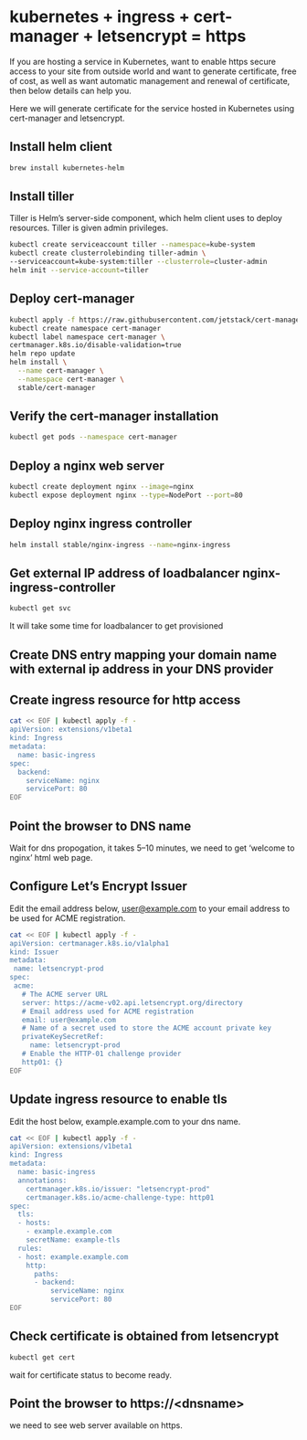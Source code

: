 # kubernetes + ingress + cert-manager + letsencrypt = https

If you are hosting a service in Kubernetes, want to enable https secure access to your site from outside world and want to generate certificate, free of cost, as well as want automatic management and renewal of certificate, then below details can help you.

Here we will generate certificate for the service hosted in Kubernetes using cert-manager and letsencrypt.

## Install helm client

```sh
brew install kubernetes-helm
```

## Install tiller

Tiller is Helm’s server-side component, which helm client uses to deploy resources. Tiller is given admin privileges.

```sh
kubectl create serviceaccount tiller --namespace=kube-system
kubectl create clusterrolebinding tiller-admin \
--serviceaccount=kube-system:tiller --clusterrole=cluster-admin
helm init --service-account=tiller
```

## Deploy cert-manager

```sh
kubectl apply -f https://raw.githubusercontent.com/jetstack/cert-manager/release-0.6/deploy/manifests/00-crds.yaml
kubectl create namespace cert-manager
kubectl label namespace cert-manager \
certmanager.k8s.io/disable-validation=true
helm repo update
helm install \
  --name cert-manager \
  --namespace cert-manager \
  stable/cert-manager
```

## Verify the cert-manager installation

```sh
kubectl get pods --namespace cert-manager
```

## Deploy a nginx web server

```sh
kubectl create deployment nginx --image=nginx
kubectl expose deployment nginx --type=NodePort --port=80
```

## Deploy nginx ingress controller

```sh
helm install stable/nginx-ingress --name=nginx-ingress
```

## Get external IP address of loadbalancer nginx-ingress-controller

```sh
kubectl get svc
```

It will take some time for loadbalancer to get provisioned


## Create DNS entry mapping your domain name with external ip address in your DNS provider

## Create ingress resource for http access

```sh
cat << EOF | kubectl apply -f -
apiVersion: extensions/v1beta1
kind: Ingress
metadata:
  name: basic-ingress
spec:
  backend:
    serviceName: nginx
    servicePort: 80
EOF
```

## Point the browser to DNS name

Wait for dns propogation, it takes 5–10 minutes, we need to get ‘welcome to nginx’ html web page.

## Configure Let’s Encrypt Issuer

Edit the email address below, user@example.com to your email address to be used for ACME registration.

```sh
cat << EOF | kubectl apply -f -
apiVersion: certmanager.k8s.io/v1alpha1
kind: Issuer
metadata:
 name: letsencrypt-prod
spec:
 acme:
   # The ACME server URL
   server: https://acme-v02.api.letsencrypt.org/directory
   # Email address used for ACME registration
   email: user@example.com
   # Name of a secret used to store the ACME account private key
   privateKeySecretRef:
     name: letsencrypt-prod
   # Enable the HTTP-01 challenge provider
   http01: {}
EOF
```

## Update ingress resource to enable tls

Edit the host below, example.example.com to your dns name.

```sh
cat << EOF | kubectl apply -f -
apiVersion: extensions/v1beta1
kind: Ingress
metadata:
  name: basic-ingress
  annotations:
    certmanager.k8s.io/issuer: "letsencrypt-prod"
    certmanager.k8s.io/acme-challenge-type: http01
spec:
  tls:
  - hosts:
    - example.example.com
    secretName: example-tls
  rules:
  - host: example.example.com
    http:
      paths:
      - backend:
          serviceName: nginx
          servicePort: 80
EOF
```

## Check certificate is obtained from letsencrypt

```sh
kubectl get cert
```

wait for certificate status to become ready.

## Point the browser to https://\<dnsname\>

we need to see web server available on https.